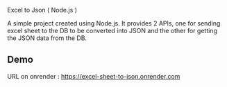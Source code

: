 
Excel to Json ( Node.js )


A simple project created using Node.js. It provides 2 APIs, one for sending excel sheet to the DB to be converted into JSON and the other for getting the JSON data from the DB.


## Demo

URL on onrender : https://excel-sheet-to-json.onrender.com

